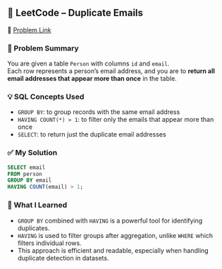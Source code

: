 
## 🧠 LeetCode – Duplicate Emails  
🔗 [Problem Link](https://leetcode.com/problems/duplicate-emails)

### 📌 Problem Summary  
You are given a table `Person` with columns `id` and `email`.  
Each row represents a person’s email address, and you are to **return all email addresses that appear more than once** in the table.

### 💡 SQL Concepts Used  
- `GROUP BY`: to group records with the same email address  
- `HAVING COUNT(*) > 1`: to filter only the emails that appear more than once  
- `SELECT`: to return just the duplicate email addresses

### ✅ My Solution  
```sql
SELECT email
FROM person
GROUP BY email
HAVING COUNT(email) > 1;

```
###  💬 What I Learned
- `GROUP BY` combined with `HAVING` is a powerful tool for identifying duplicates.
- `HAVING` is used to filter groups after aggregation, unlike `WHERE` which filters individual rows.
- This approach is efficient and readable, especially when handling duplicate detection in datasets.

